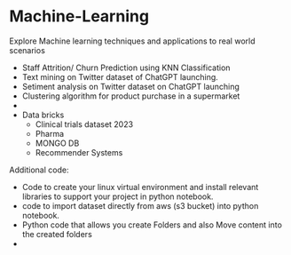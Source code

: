 # Machine-Learning
Explore Machine learning techniques and applications to real world scenarios  
- Staff Attrition/ Churn Prediction using KNN Classification 
- Text mining on Twitter dataset of ChatGPT launching.
- Setiment analysis on Twitter dataset on ChatGPT launching
- Clustering algorithm for product purchase in a supermarket
- 
- Data bricks
  -  Clinical trials dataset 2023
  -  Pharma
  -  MONGO DB
  -  Recommender Systems


Additional code:  
- Code to create your linux virtual environment and install relevant libraries to support your project in python notebook.
- code to import dataset directly from aws (s3 bucket) into python notebook.
- Python code that allows you create Folders and also Move content into the created folders
- 
